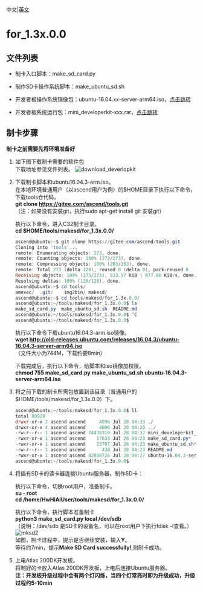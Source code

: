 中文|[英文](README_EN.md)

# for_1.3x.0.0

## 文件列表

- 制卡入口脚本：make_sd_card.py

- 制作SD卡操作系统脚本：make_ubuntu_sd.sh

- 开发者板操作系统镜像包：ubuntu-16.04.xx-server-arm64.iso，[点击跳转](http://cdimage.ubuntu.com/ubuntu/releases/16.04/release/)

- 开发者板系统运行包：mini_developerkit-xxx.rar，[点击跳转](https://www.huaweicloud.com/ascend/resources/ResourceDownload/DE51187AC4F0F5DBAB3A468952C95CADAC6308BFFFB5D064B9A30DBD2B73B4ABCEC6BAF7F594AE3C3FA89621AFFF3E3CFB4ED973618F8857D07706003D546332/DDK%20&%20Runtime/be3564c84a0546959b6439ebc4e8ae30/2/1/1)

## 制卡步骤

**制卡之前需要先将环境准备好**

1. 如下图下载制卡需要的软件包  
	下载地址参见文件列表。 
	![download_deverlopkit](https://images.gitee.com/uploads/images/2020/0729/141200_ebfaba44_5395865.png "屏幕截图.png")

2. 下载制卡脚本和ubuntu16.04.3-arm.iso。  
	在本地环境普通用户（以ascend用户为例）的$HOME目录下执行以下命令，下载tools仓代码。  
	**git clone https://gitee.com/ascend/tools.git**  
	（注：如果没有安装git，执行sudo apt-get install git 安装git）  

	执行以下命令，进入C32制卡目录。  
	**cd $HOME/tools/makesd/for_1.3x.0.0/**  
	```powershell  
	ascend@ubuntu:~$ git clone https://gitee.com/ascend/tools.git
	Cloning into 'tools'...
	remote: Enumerating objects: 273, done.
	remote: Counting objects: 100% (273/273), done.
	remote: Compressing objects: 100% (263/263), done.
	remote: Total 273 (delta 128), reused 0 (delta 0), pack-reused 0
	Receiving objects: 100% (273/273), 533.57 KiB | 877.00 KiB/s, done.
	Resolving deltas: 100% (128/128), done.
	ascend@ubuntu:~$ cd tools/
	amexec/  .git/    img2bin/ makesd/  
	ascend@ubuntu:~$ cd tools/makesd/for_1.3x.0.0/
	ascend@ubuntu:~/tools/makesd/for_1.3x.0.0$ ls
	make_sd_card.py  make_ubuntu_sd.sh  README.md
	ascend@ubuntu:~/tools/makesd/for_1.3x.0.0$ ^C
	ascend@ubuntu:~/tools/makesd/for_1.3x.0.0$ 
	```  
	执行以下命令下载ubuntu16.04.3-arm.iso镜像。  
	**wget http://old-releases.ubuntu.com/releases/16.04.3/ubuntu-16.04.3-server-arm64.iso**  
	（文件大小为744M，下载约要8min）  
	
	下载完成后，执行以下命令，给脚本和iso镜像加权限。  
	**chmod 755 make_sd_card.py make_ubuntu_sd.sh ubuntu-16.04.3-server-arm64.iso**  
	
3. 将之前下载的制卡所需包放置到该目录（普通用户的 $HOME/tools/makesd/for_1.3x.0.0）下。  
	```powershell  
	ascend@ubuntu:~/tools/makesd/for_1.3x.0.0$ ll
	total 80920
	drwxr-xr-x 2 ascend ascend     4096 Jul 28 04:33 ./
	drwxr-xr-x 4 ascend ascend     4096 Jul 28 04:23 ../
	-rw-r--r-- 1 ascend ascend 74438310 Jul 28 04:32 mini_developerkit_1.32.0.B080.rar
	-rwxr-xr-x 1 ascend ascend    17633 Jul 28 04:23 make_sd_card.py*
	-rwxr-xr-x 1 ascend ascend    23797 Jul 28 04:23 make_ubuntu_sd.sh*
	-rw-r--r-- 1 ascend ascend      438 Jul 28 04:23 README.md
	-rwxr-xr-x 1 ascend ascend 82800726 Jul 28 04:27 ubuntu-16.04.3-server-arm64.iso*
	ascend@ubuntu:~/tools/makesd/for_1.3x.0.0$ 
	```  

4. 将插有SD卡的读卡器连接Ubuntu服务器，制作SD卡：  

	执行以下命令，切换root用户，准备制卡。  
	**su - root**    
        **cd /home/HwHiAiUser/tools/makesd/for_1.3x.0.0/** 

	执行以下命令，执行脚本准备制卡  
	**python3 make_sd_card.py local /dev/sdb**  
	（说明：/dev/sdb 是SD卡的设备名，可以在root用户下执行fdisk -l查看。）  
	![mksd2](https://images.gitee.com/uploads/images/2020/0729/140246_f7c541a0_5395865.png)  
	如图，制卡过程中，提示是否继续安装，输入**Y**。  
	等待约7min，提示**Make SD Card successfully!**,则制卡成功。  
	
5. 上电Atlas 200DK开发板。  
	将制好的卡放入Atlas 200DK开发板，上电后连接Ubuntu服务器。  
	**注：开发板升级过程中会有两个灯闪烁，当四个灯常亮时即为升级成功，升级过程约5-10min**  